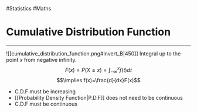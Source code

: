 #Statistics #Maths 

# Cumulative Distribution Function
---
![[cumulative_distribution_function.png#invert_B|450]]
Integral up to the point $x$ from negative infinity.
$$F(x)=P(X \leq x)= \int^x_{-\infty}{f(t)}dt$$
$$\implies f(x)=\frac{d}{dx}F(x)$$
- C.D.F must be increasing
- [[Probability Density Function|P.D.F]] does not need to be continuous
- C.D.F must be continuous